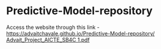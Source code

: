 # Predictive-Model-repository
Access the website through this link - https://advaitchavale.github.io/Predictive-Model-repository/
[Advait_Project_AICTE_SB4C 1.pdf](https://github.com/user-attachments/files/16478422/Advait_Project_AICTE_SB4C.1.pdf)
